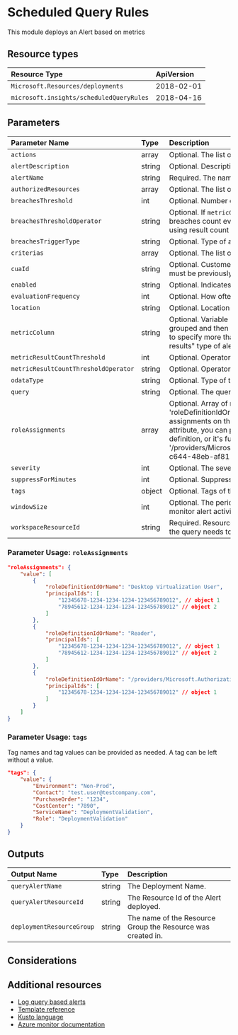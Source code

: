 # Scheduled Query Rules

This module deploys an Alert based on metrics

## Resource types

| Resource Type                            | ApiVersion |
| :--------------------------------------- | :--------- |
| `Microsoft.Resources/deployments`        | 2018-02-01 |
| `microsoft.insights/scheduledQueryRules` | 2018-04-16 |

## Parameters

| Parameter Name                       | Type   | Description                                                                                                                                                                                                                                                                                                                                                                                                     | DefaultValue               | Possible values               |
| :----------------------------------- | :----- | :-------------------------------------------------------------------------------------------------------------------------------------------------------------------------------------------------------------------------------------------------------------------------------------------------------------------------------------------------------------------------------------------------------------- | :------------------------- | :---------------------------- |
| `actions`                            | array  | Optional. The list of actions to take when alert triggers.                                                                                                                                                                                                                                                                                                                                                      | System.Object[]            |                               |
| `alertDescription`                   | string | Optional. Description of the alert.                                                                                                                                                                                                                                                                                                                                                                             |                            |                               |
| `alertName`                          | string | Required. The name of the Alert.                                                                                                                                                                                                                                                                                                                                                                                |                            |                               |
| `authorizedResources`                | array  | Optional. The list of resource id's referenced in the query.                                                                                                                                                                                                                                                                                                                                                    | System.Object[]            |                               |
| `breachesThreshold`                  | int    | Optional. Number of threadshold violation to trigger the alert                                                                                                                                                                                                                                                                                                                                                  | 3                          |                               |
| `breachesThresholdOperator`          | string | Optional. If `metricColumn` is specified, operator for the breaches count evaluation to trigger the alert. Not used if using result count trigger.                                                                                                                                                                                                                                                              | GreaterThan                | System.Object[]               |
| `breachesTriggerType`                | string | Optional. Type of aggregation of threadshold violation                                                                                                                                                                                                                                                                                                                                                          | Consecutive                | System.Object[]               |
| `criterias`                          | array  | Optional. The list of action alert creterias.                                                                                                                                                                                                                                                                                                                                                                   | System.Object[]            |                               |
| `cuaId`                              | string | Optional. Customer Usage Attribution id (GUID). This GUID must be previously registered                                                                                                                                                                                                                                                                                                                         |                            |                               |
| `enabled`                            | string | Optional. Indicates whether this alert is enabled.                                                                                                                                                                                                                                                                                                                                                              | true                       | System.Object[]               |
| `evaluationFrequency`                | int    | Optional. How often the metric alert is evaluated (in minutes).                                                                                                                                                                                                                                                                                                                                                 | 5                          | System.Object[]               |
| `location`                           | string | Optional. Location for all resources.                                                                                                                                                                                                                                                                                                                                                                           | [resourceGroup().location] |                               |
| `metricColumn`                       | string | Optional. Variable (column) on which the query result will be grouped and then evaluated for trigger condition. Use comma to specify more than one. Leave empty to use "Number of results" type of alert logic                                                                                                                                                                                                  |                            |                               |
| `metricResultCountThreshold`         | int    | Optional. Operator for metric or number of result evaluation.                                                                                                                                                                                                                                                                                                                                                   | 0                          |                               |
| `metricResultCountThresholdOperator` | string | Optional. Operator of threshold breaches to trigger the alert.                                                                                                                                                                                                                                                                                                                                                  | GreaterThan                | System.Object[]               |
| `odataType`                          | string | Optional. Type of the alert criteria.                                                                                                                                                                                                                                                                                                                                                                           | AlertingAction             | System.Object[]               |
| `query`                              | string | Optional. The query to execute                                                                                                                                                                                                                                                                                                                                                                                  |                            |                               |
| `roleAssignments`                    | array  | Optional. Array of role assignment objects that contain the 'roleDefinitionIdOrName' and 'principalId' to define RBAC role assignments on this resource. In the roleDefinitionIdOrName attribute, you can provide either the display name of the role definition, or it's fully qualified ID in the following format: '/providers/Microsoft.Authorization/roleDefinitions/c2f4ef07-c644-48eb-af81-4b1b4947fb11' | []                         | Complex structure, see below. |
| `severity`                           | int    | Optional. The severity of the alert.                                                                                                                                                                                                                                                                                                                                                                            | 3                          | System.Object[]               |
| `suppressForMinutes`                 | int    | Optional. Suppress Alert for (in minutes).                                                                                                                                                                                                                                                                                                                                                                      | 0                          |                               |
| `tags`                               | object | Optional. Tags of the resource.                                                                                                                                                                                                                                                                                                                                                                                 |                            |                               |
| `windowSize`                         | int    | Optional. The period of time (in minutes) that is used to monitor alert activity based on the threshold.                                                                                                                                                                                                                                                                                                        | 60                         | System.Object[]               |
| `workspaceResourceId`                | string | Required. Resource ID of the Log Analytics workspace where the query needs to be executed                                                                                                                                                                                                                                                                                                                       |                            |                               |

### Parameter Usage: `roleAssignments`

```json
"roleAssignments": {
    "value": [
        {
            "roleDefinitionIdOrName": "Desktop Virtualization User",
            "principalIds": [
                "12345678-1234-1234-1234-123456789012", // object 1
                "78945612-1234-1234-1234-123456789012" // object 2
            ]
        },
        {
            "roleDefinitionIdOrName": "Reader",
            "principalIds": [
                "12345678-1234-1234-1234-123456789012", // object 1
                "78945612-1234-1234-1234-123456789012" // object 2
            ]
        },
        {
            "roleDefinitionIdOrName": "/providers/Microsoft.Authorization/roleDefinitions/c2f4ef07-c644-48eb-af81-4b1b4947fb11",
            "principalIds": [
                "12345678-1234-1234-1234-123456789012" // object 1
            ]
        }
    ]
}
```

### Parameter Usage: `tags`

Tag names and tag values can be provided as needed. A tag can be left without a value.

```json
"tags": {
    "value": {
        "Environment": "Non-Prod",
        "Contact": "test.user@testcompany.com",
        "PurchaseOrder": "1234",
        "CostCenter": "7890",
        "ServiceName": "DeploymentValidation",
        "Role": "DeploymentValidation"
    }
}
```

## Outputs

| Output Name               | Type   | Description                                                 |
| :------------------------ | :----- | :---------------------------------------------------------- |
| `queryAlertName`          | string | The Deployment Name.                                        |
| `queryAlertResourceId`    | string | The Resource Id of the Alert deployed.                      |
| `deploymentResourceGroup` | string | The name of the Resource Group the Resource was created in. |

## Considerations

## Additional resources

- [Log query based alerts](https://docs.microsoft.com/en-us/azure/azure-monitor/platform/alerts-unified-log)
- [Template reference](https://docs.microsoft.com/en-us/azure/templates/microsoft.insights/2018-04-16/scheduledqueryrules)
- [Kusto language](https://docs.microsoft.com/en-us/azure/kusto/query/)
- [Azure monitor documentation](https://docs.microsoft.com/en-us/azure/azure-monitor/)
